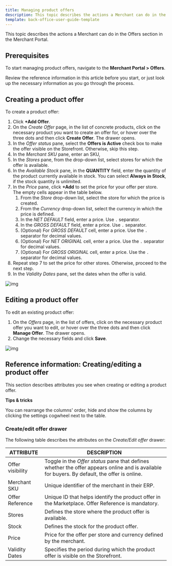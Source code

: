 ```yaml
---
title: Managing product offers
description: This topic describes the actions a Merchant can do in the Offers section in the Merchant Portal.
template: back-office-user-guide-template
---
```


This topic describes the actions a Merchant can do in the Offers section in the Merchant Portal.

## Prerequisites

To start managing product offers, navigate to the **Merchant Portal > Offers**.

Review the reference information in this article before you start, or just look up the necessary information as you go through the process.

## Creating a product offer

To create a product offer:

1. Click **+Add Offer**.
2. On the _Create Offer_ page, in the list of concrete products, click on the necessary product you want to create an offer for, or hover over the three dots and then click **Create Offer**. The drawer opens.
3. In the _Offer status_ pane, select the **Offers is Active** check box to make the offer visible on the Storefront. Otherwise, skip this step.
4. In the _Merchant SKU_ pane, enter an SKU,
5. In the _Stores_ pane, from the drop-down list, select stores for which the offer is available.
6. In the _Available Stock_ pane, in the **QUANTITY** field, enter the quantity of the product currently available in stock. You can select **Always in Stock**, if the stock quantity is unlimited.
7. In the _Price_ pane, click **+Add** to set the price for your offer per store. The empty cells appear in the table below.
   1. From the *Store* drop-down list, select the store for which the price is created.
   1. From the *Currency* drop-down list, select the currency in which the price is defined.
   1. In the *NET DEFAULT* field, enter a price. Use `.` separator.
   1. In the *GROSS DEFAULT* field, enter a price. Use `.` separator.
   1. (Optional) For *GROSS DEFAULT* cell, enter a price. Use the `.` separator for decimal values.
   1. (Optional) For *NET ORIGINAL* cell, enter a price. Use the `.` separator for decimal values.
   1. (Optional) For *GROSS ORIGINAL* cell, enter a price. Use the `.` separator for decimal values.
8. Repeat step 7 to set the price for other stores. Otherwise, proceed to the next step.
9. In the _Validity Dates_ pane, set the dates when the offer is valid.


![img](https://spryker.s3.eu-central-1.amazonaws.com/docs/Marketplace/user+guides/Merchant+Portal+user+guides/Offers/create-offers.gif)

## Editing a product offer

To edit an existing product offer:

1. On the _Offers_ page, in the list of offers, click on the necessary product offer you want to edit, or hover over the three dots and then click **Manage Offer**. The drawer opens.
2. Change the necessary fields and click **Save**.

![img](https://spryker.s3.eu-central-1.amazonaws.com/docs/Marketplace/user+guides/Merchant+Portal+user+guides/Offers/edit-offers.gif)

## Reference information: Creating/editing a product offer

This section describes attributes you see when creating or editing a product offer.

**Tips & tricks**

You can rearrange the columns' order, hide and show the columns by clicking the settings cogwheel next to the table.

### Create/edit offer drawer

The following table describes the attributes on the *Create/Edit offer* drawer:

| ATTRIBUTE    | DESCRIPTION |
| ------------- | ------------- |
| Offer visibility | Toggle in the _Offer status_ pane that defines whether the offer appears online and is available for buyers. By default, the offer is online. |
| Merchant SKU     | Unique identifier of the merchant in their ERP.              |
| Offer Reference  | Unique ID that helps identify the product offer in the Marketplace. Offer Reference is mandatory. |
| Stores           | Defines the store where the product offer is available.      |
| Stock            | Defines the stock for the product offer.                     |
| Price            | Price for the offer per store and currency defined by the merchant. |
| Validity Dates   | Specifies the period during which the product offer is visible on the Storefront. |
